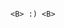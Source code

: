                                                                                            <B> :) <B>
 

